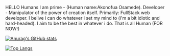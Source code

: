 HELLO Humans
I am prime - (Human name:Akonofua Osamede).
Developer - Manipulator of the power of creation itself.
Primarily: FullStack web developer.
I belive i can do whatever i set my mind to (i'm a bit idiotic and hard-headed).
I aim to be the best in whatever i do.
That is all Human (FOR NOW!)

[![Anurag's GitHub stats](https://github-readme-stats.vercel.app/api?username=prime-infinity&show_icons=true&theme=dracula)](https://github.com/anuraghazra/github-readme-stats)

[![Top Langs](https://github-readme-stats.vercel.app/api/top-langs/?username=prime-infinity&theme=dracula)](https://github.com/anuraghazra/github-readme-stats)